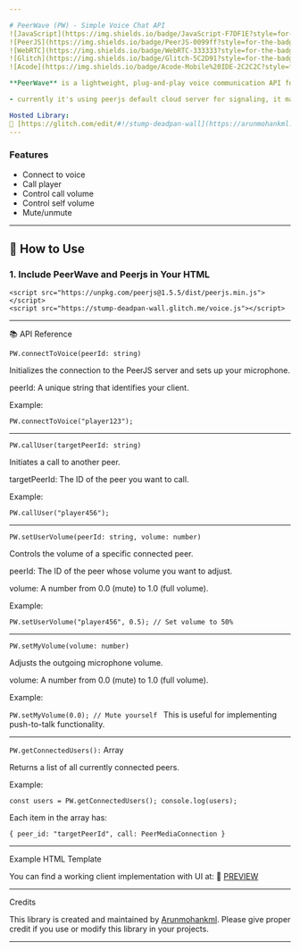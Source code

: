 ```yaml
---

# PeerWave (PW) - Simple Voice Chat API
![JavaScript](https://img.shields.io/badge/JavaScript-F7DF1E?style=for-the-badge&logo=javascript&logoColor=black)
![PeerJS](https://img.shields.io/badge/PeerJS-0099ff?style=for-the-badge&logo=webrtc&logoColor=white)
![WebRTC](https://img.shields.io/badge/WebRTC-333333?style=for-the-badge&logo=webrtc&logoColor=white)
![Glitch](https://img.shields.io/badge/Glitch-5C2D91?style=for-the-badge&logo=glitch&logoColor=white)
![Acode](https://img.shields.io/badge/Acode-Mobile%20IDE-2C2C2C?style=for-the-badge&logo=android&logoColor=green)

**PeerWave** is a lightweight, plug-and-play voice communication API for web apps, built using [PeerJS](https://peerjs.com/). This library allows you to integrate real-time voice chat between users with just a few function calls. This can be mainly used for proximity making proximity/normal voicechat in games with inbuilt browser or normal Websites.

- currently it's using peerjs default cloud server for signaling, it may cause minor bugs, feel free to contribute and upgrade these features.

Hosted Library:  
🔗 [https://glitch.com/edit/#!/stump-deadpan-wall](https://arunmohankml.github.io/PeerWave-server/voice.js)
---
```

### Features

- Connect to voice
- Call player
- Control call volume
- Control self volume
- Mute/unmute

---

## 🔧 How to Use

### 1. Include PeerWave and Peerjs in Your HTML

```
<script src="https://unpkg.com/peerjs@1.5.5/dist/peerjs.min.js"></script>
<script src="https://stump-deadpan-wall.glitch.me/voice.js"></script>
```

---

📚 API Reference

```PW.connectToVoice(peerId: string)```

Initializes the connection to the PeerJS server and sets up your microphone.

peerId: A unique string that identifies your client.


Example:

`PW.connectToVoice("player123");`


---

```PW.callUser(targetPeerId: string)```

Initiates a call to another peer.

targetPeerId: The ID of the peer you want to call.


Example:

`PW.callUser("player456");`


---

```PW.setUserVolume(peerId: string, volume: number)```

Controls the volume of a specific connected peer.

peerId: The ID of the peer whose volume you want to adjust.

volume: A number from 0.0 (mute) to 1.0 (full volume).


Example:

`PW.setUserVolume("player456", 0.5); // Set volume to 50%`


---

```PW.setMyVolume(volume: number)```

Adjusts the outgoing microphone volume.

volume: A number from 0.0 (mute) to 1.0 (full volume).


Example:

`PW.setMyVolume(0.0); // Mute yourself
`
This is useful for implementing push-to-talk functionality.


---

```PW.getConnectedUsers():``` Array

Returns a list of all currently connected peers.

Example:

`const users = PW.getConnectedUsers();
console.log(users);`

Each item in the array has:

`{
  peer_id: "targetPeerId",
  call: PeerMediaConnection
}`


---

Example HTML Template

You can find a working client implementation with UI at:
🔗 [PREVIEW](https://arunmohankml.github.io/PeerWave/)


---

Credits

This library is created and maintained by [Arunmohankml](https://github.com/Arunmohankml/j).
Please give proper credit if you use or modify this library in your projects.


---

